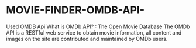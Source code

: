 # MOVIE-FINDER-OMDB-API-
Used OMDB Api
What is OMDb API? : The Open Movie Database
The OMDb API is a RESTful web service to obtain movie information, all content and images on the site are contributed and maintained by OMDb users.

